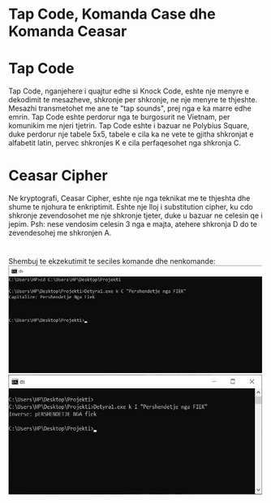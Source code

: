 # Tap Code, Komanda Case dhe Komanda Ceasar


# Tap Code

Tap Code, nganjehere i quajtur edhe si Knock Code, eshte nje menyre e dekodimit te mesazheve, shkronje per shkronje, ne nje menyre te thjeshte.
Mesazhi transmetohet me ane te "tap sounds", prej nga e ka marre edhe emrin. Tap Code eshte perdorur nga te burgosurit ne Vietnam, per komunikim me njeri tjetrin. Tap Code eshte i bazuar ne Polybius Square, duke perdorur nje tabele 5x5, tabele e cila ka ne vete te gjitha shkronjat e alfabetit latin, pervec shkronjes K e cila perfaqesohet nga shkronja C.

# Ceasar Cipher

Ne kryptografi, Ceasar Cipher, eshte nje nga teknikat me te thjeshta dhe shume te njohura te enkriptimit. Eshte nje lloj i  substitution cipher, ku cdo shkronje zevendosohet me nje shkronje tjeter, duke u bazuar ne celesin qe i jepim. Psh: nese vendosim celesin 3 nga e majta, atehere shkronja D do te zevendesohej me shkronjen A.
 #
 #




Shembuj te ekzekutimit te seciles komande dhe nenkomande:
<img src ="Images/Capitalize.jpg" width="500">          
<img src= "Images/Inverse.jpg" width="500">
